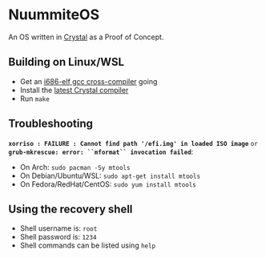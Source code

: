# NuummiteOS
An OS written in [Crystal][crystal_home] as a Proof of Concept.

## Building on Linux/WSL
- Get an [i686-elf gcc cross-compiler][cross_cc] going
- Install the [latest Crystal compiler][crystal_compiler]
- Run `make`

## Troubleshooting
**`xorriso : FAILURE : Cannot find path '/efi.img' in loaded ISO image`** `or`   
**`grub-mkrescue: error: ``mformat`` invocation failed`**:

* On Arch: `sudo pacman -Sy mtools`
* On Debian/Ubuntu/WSL: `sudo apt-get install mtools`
* On Fedora/RedHat/CentOS: `sudo yum install mtools`

[cross_cc]: http://wiki.osdev.org/GCC_Cross-Compiler
[crystal_home]: https://crystal-lang.org
[crystal_compiler]: https://crystal-lang.org/docs/installation/index.html

## Using the recovery shell

- Shell username is: `root`
- Shell password is: `1234`
- Shell commands can be listed using `help`
